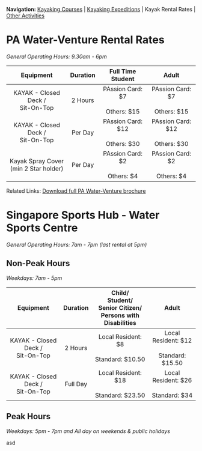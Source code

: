 **Navigation:** [Kayaking Courses](index) &#124; [Kayaking Expeditions](expedition) &#124; Kayak Rental Rates &#124; [Other Activities](activity)

# PA Water-Venture Rental Rates
_General Operating Hours: 9.30am - 6pm_

Equipment|Duration|Full Time Student|Adult
:---:|:---:|:------:|:------:
KAYAK - Closed Deck /<br /> Sit-On-Top|2 Hours|PAssion Card: $7<br /><br />Others: $15|PAssion Card: $7<br /><br />Others: $15
KAYAK - Closed Deck /<br /> Sit-On-Top|Per Day|PAssion Card: $12<br /><br />Others: $30|PAssion Card: $12<br /><br />Others: $30
Kayak Spray Cover <br />(min 2 Star holder) |Per Day|PAssion Card: $2<br /><br />Others: $4|PAssion Card: $2<br /><br />Others: $4

Related Links:
[Download full PA Water-Venture brochure](https://www.pa.gov.sg/~/media/PA-Corp/Our_Programmes/WV/WaterVenture_Brochure.ashx)


# Singapore Sports Hub - Water Sports Centre 
_General Operating Hours: 7am - 7pm (last rental at 5pm)_

## Non-Peak Hours 
_Weekdays: 7am - 5pm_

Equipment|Duration|Child/<br />Student/<br />Senior Citizen/<br />Persons with Disabilities|Adult
:---:|:---:|:------:|:------:
KAYAK - Closed Deck /<br /> Sit-On-Top|2 Hours|Local Resident: $8<br /><br />Standard: $10.50|Local Resident: $12<br /><br />Standard: $15.50
KAYAK - Closed Deck /<br /> Sit-On-Top|Full Day|Local Resident: $18<br /><br />Standard: $23.50|Local Resident: $26<br /><br />Standard: $34

## Peak Hours 
_Weekdays: 5pm - 7pm and All day on weekends & public holidays_

asd

